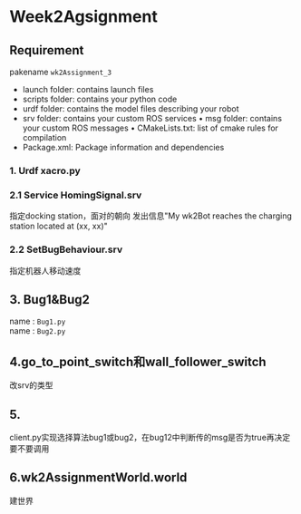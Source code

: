 # Week2Agsignment
## Requirement  
pakename `wk2Assignment_3`
*  launch folder: contains launch files
*  scripts folder: contains your python code
* urdf folder: contains the model files describing your robot
* srv folder: contains your custom ROS services • msg folder: contains your custom ROS messages • CMakeLists.txt: list of cmake rules for compilation
* Package.xml: Package information and dependencies
### 1. Urdf xacro.py  
### 2.1 Service HomingSignal.srv
指定docking station，面对的朝向 发出信息"My wk2Bot reaches the charging station located at (xx, xx)"   
### 2.2 SetBugBehaviour.srv
指定机器人移动速度  
## 3. Bug1&Bug2  
name : `Bug1.py`  
name : `Bug2.py` 
##  4.go_to_point_switch和wall_follower_switch
改srv的类型  
## 5.
client.py实现选择算法bug1或bug2，在bug12中判断传的msg是否为true再决定要不要调用  
## 6.wk2AssignmentWorld.world
建世界
